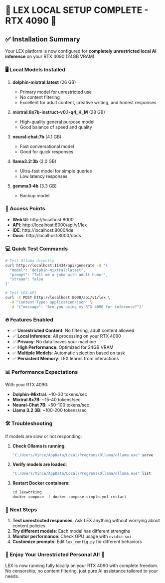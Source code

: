 # 🔱 LEX LOCAL SETUP COMPLETE - RTX 4090 🔱

## ✅ Installation Summary

Your LEX platform is now configured for **completely unrestricted local AI inference** on your RTX 4090 (24GB VRAM).

### 🖥️ Local Models Installed

1. **dolphin-mixtral:latest** (26 GB)
   - Primary model for unrestricted use
   - No content filtering
   - Excellent for adult content, creative writing, and honest responses

2. **mixtral:8x7b-instruct-v0.1-q4_K_M** (28 GB)
   - High-quality general purpose model
   - Good balance of speed and quality

3. **neural-chat:7b** (4.1 GB)
   - Fast conversational model
   - Good for quick responses

4. **llama3.2:3b** (2.0 GB)
   - Ultra-fast model for simple queries
   - Low latency responses

5. **gemma3:4b** (3.3 GB)
   - Backup model

### 🚀 Access Points

- **Web UI**: http://localhost:8000
- **API**: http://localhost:8000/api/v1/lex
- **IDE**: http://localhost:8000/ide
- **Docs**: http://localhost:8000/docs

### 💻 Quick Test Commands

```bash
# Test Ollama directly
curl http://localhost:11434/api/generate -d '{
  "model": "dolphin-mixtral:latest",
  "prompt": "Tell me a joke with adult humor",
  "stream": false
}'

# Test LEX API
curl -X POST http://localhost:8000/api/v1/lex \
  -H "Content-Type: application/json" \
  -d '{"message": "Are you using my RTX 4090 for inference?"}'
```

### 🔥 Features Enabled

- ✅ **Unrestricted Content**: No filtering, adult content allowed
- ✅ **Local Inference**: All processing on your RTX 4090
- ✅ **Privacy**: No data leaves your machine
- ✅ **High Performance**: Optimized for 24GB VRAM
- ✅ **Multiple Models**: Automatic selection based on task
- ✅ **Persistent Memory**: LEX learns from interactions

### 📊 Performance Expectations

With your RTX 4090:
- **Dolphin-Mixtral**: ~10-30 tokens/sec
- **Mixtral 8x7B**: ~15-40 tokens/sec
- **Neural-Chat 7B**: ~50-100 tokens/sec
- **Llama 3.2 3B**: ~100-200 tokens/sec

### 🛠️ Troubleshooting

If models are slow or not responding:

1. **Check Ollama is running**:
   ```bash
   "C:/Users/Vince/AppData/Local/Programs/Ollama/ollama.exe" serve
   ```

2. **Verify models are loaded**:
   ```bash
   "C:/Users/Vince/AppData/Local/Programs/Ollama/ollama.exe" list
   ```

3. **Restart Docker containers**:
   ```bash
   cd lexworking
   docker-compose -f docker-compose.simple.yml restart
   ```

### 🎯 Next Steps

1. **Test unrestricted responses**: Ask LEX anything without worrying about content policies
2. **Try different models**: Each model has different strengths
3. **Monitor performance**: Check GPU usage with `nvidia-smi`
4. **Customize prompts**: Edit `lex_config.py` for different behaviors

### 🔱 Enjoy Your Unrestricted Personal AI! 🔱

LEX is now running fully locally on your RTX 4090 with complete freedom. No censorship, no content filtering, just pure AI assistance tailored to your needs.